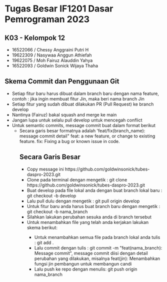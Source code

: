 <h1>Tugas Besar IF1201 Dasar Pemrograman 2023</h1>

<h2>K03 - Kelompok 12</h2>
<ul>
<li> 16522066 / Chessy Anggraini Putri H
<li> 19622309 / Nasywaa Anggun Athiefah
<li> 19622075 / Moh Fairuz Alauddin Yahya
<li> 16522093 / Goldwin Sonick Wijaya Thaha
</ul>

<h2>Skema Commit dan Penggunaan Git</h2>
<ul>
<li> Setiap fitur baru harus dibuat dalam branch baru dengan nama feature,
  contoh : jika ingin membuat fitur Jin, maka beri nama branch Jin
<li> Setiap fitur yang sudah dibuat dilakukan PR (Pull Request) ke branch develop
<li> Nantinya (Fairuz) bakal squash and merge ke main
<li> Jangan lupa untuk selalu pull develop untuk mencegah conflict
<li> Untuk semantic commits, message commit buat dalam format berikut 
<ul>
    <li> Secara garis besar formatnya adalah 'feat/fix(branch_name): message commit detail"
        feat: a new feature, or change to existing feature.
        fix: Fixing a bug or known issue in code.
<ul>
</ul>

<h2>Secara Garis Besar</h2>  
<ul>
<li> Copy message ini https://github.com/goldwinsonick/tubes-daspro-2023.git</li>
<li> Clone pada terminal dengan mengetik : git clone https://github.com/goldwinsonick/tubes-daspro-2023.git</li>
<li> Buat develop pada file lokal anda dengan buat branch lokal baru : git checkout -b develop</li>
<li> Lalu pull dulu dengan mengetik : git pull origin develop</li>
<li> Untuk fitur baru anda harus buat branch baru dengan mengetik : git checkout -b nama_branch </li>
<li> Silahkan lakukan perubahan sesuka anda di branch tersebut</li>
<li> Untuk menambahkan file yang telah anda kerjakan lakukan skema berikut: </li>
<ul>
    <li> Untuk menambahkan semua file pada branch lokal anda tulis : git add . </li>
    <li> Lalu commit dengan tulis : git commit -m "feat(nama_branch): Message commit", message commit diisi dengan detail    perubahan yang dilakukan, misalnya feat(jin): Menambahkan fungsi jin pembangun untuk membangun candi</li>
    <li> Lalu push ke repo dengan menulis: git push origin nama_branch</li>
<ul>
</ul>
